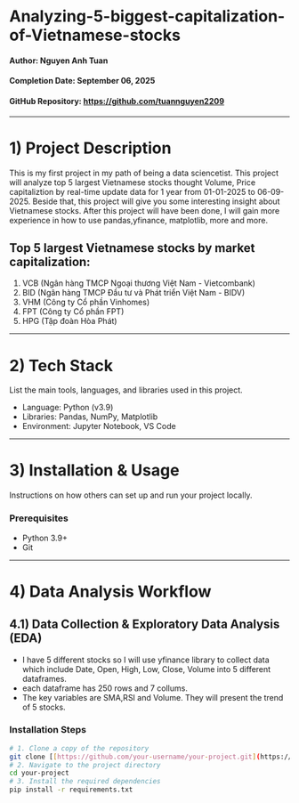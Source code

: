 # Analyzing-5-biggest-capitalization-of-Vietnamese-stocks
#### Author: Nguyen Anh Tuan
#### Completion Date: September 06, 2025
#### GitHub Repository: https://github.com/tuannguyen2209
----- 
# 1) Project Description
This is my first project in my path of being a data sciencetist. This project will analyze top 5 largest Vietnamese stocks thought Volume, Price capitaliztion by real-time update data for 1 year from 01-01-2025 to 06-09-2025. Beside that, this project will give you some interesting insight about Vietnamese stocks. After this project will have been done, I will gain more experience in how to use pandas,yfinance, matplotlib, more and more.
## Top 5 largest Vietnamese stocks by market capitalization:
1) VCB (Ngân hàng TMCP Ngoại thương Việt Nam - Vietcombank)
2) BID (Ngân hàng TMCP Đầu tư và Phát triển Việt Nam - BIDV)
3) VHM (Công ty Cổ phần Vinhomes)
4) FPT (Công ty Cổ phần FPT)
5) HPG (Tập đoàn Hòa Phát)
----- 
# 2) Tech Stack
List the main tools, languages, and libraries used in this project.
- Language: Python (v3.9)
- Libraries: Pandas, NumPy, Matplotlib
- Environment: Jupyter Notebook, VS Code
-----
# 3) Installation & Usage
Instructions on how others can set up and run your project locally.
### Prerequisites
* Python 3.9+
* Git
-----
# 4) Data Analysis Workflow
## 4.1) Data Collection & Exploratory Data Analysis (EDA)
- I have 5 different stocks so I will use yfinance library to collect data which include Date, Open, High, Low, Close, Volume into 5 different dataframes.
- each dataframe has 250 rows and 7 collums.
- The key variables are SMA,RSI and Volume. They will present the trend of 5 stocks. 
### Installation Steps
```bash
# 1. Clone a copy of the repository
git clone [[https://github.com/your-username/your-project.git](https://github.com/your-username/your-project.git)](https://github.com/tuannguyen2209/Analyzing-5-biggest-capitalization-of-Vietnamese-stocks.git)
# 2. Navigate to the project directory
cd your-project
# 3. Install the required dependencies
pip install -r requirements.txt
